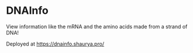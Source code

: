 # DNAInfo
View information like the mRNA and the amino acids made from a strand of DNA!

Deployed at https://dnainfo.shaurya.pro/
